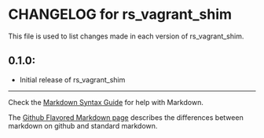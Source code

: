 # CHANGELOG for rs_vagrant_shim

This file is used to list changes made in each version of rs_vagrant_shim.

## 0.1.0:

* Initial release of rs_vagrant_shim

- - - 
Check the [Markdown Syntax Guide](http://daringfireball.net/projects/markdown/syntax) for help with Markdown.

The [Github Flavored Markdown page](http://github.github.com/github-flavored-markdown/) describes the differences between markdown on github and standard markdown.
